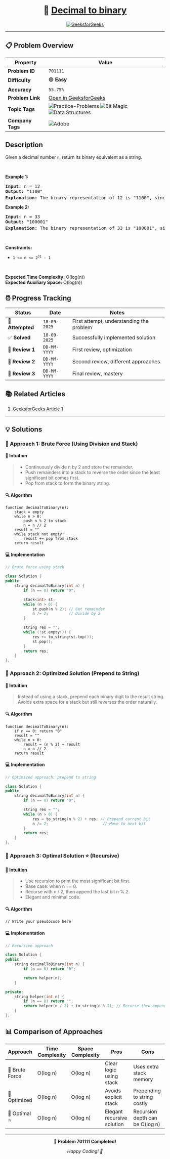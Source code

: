 <div align="center">

# 🧠 [Decimal to binary](https://www.geeksforgeeks.org/problems/decimal-to-binary-1587115620/1)

[![GeeksforGeeks](https://img.shields.io/badge/GeeksforGeeks-Problem-0F9D58?style=for-the-badge&logo=geeksforgeeks&logoColor=white)](https://www.geeksforgeeks.org/problems/decimal-to-binary-1587115620/1)

</div>

---

## 📋 Problem Overview

| Property         | Value                                                                                                                                                                                                                                                                    |
| ---------------- | ------------------------------------------------------------------------------------------------------------------------------------------------------------------------------------------------------------------------------------------------------------------------ |
| **Problem ID**   | `701111`                                                                                                                                                                                                                                                                 |
| **Difficulty**   | 🟢 **Easy**                                                                                                                                                                                                                                                              |
| **Accuracy**     | `55.75%`                                                                                                                                                                                                                                                                 |
| **Problem Link** | [Open in GeeksforGeeks](https://www.geeksforgeeks.org/problems/decimal-to-binary-1587115620/1)                                                                                                                                                                           |
| **Topic Tags**   | ![Practice-Problems](https://img.shields.io/badge/-Practice%20Problems-blue?style=flat-square) ![Bit Magic](https://img.shields.io/badge/-Bit%20Magic-blue?style=flat-square) ![Data Structures](https://img.shields.io/badge/-Data%20Structures-blue?style=flat-square) |
| **Company Tags** | ![Adobe](https://img.shields.io/badge/-Adobe-orange?style=flat-square)                                                                                                                                                                                                   |

## Description

<!-- description:start -->

<p>Given a decimal number <code>n</code>, return its binary equivalent as a string.</p>

<p>&nbsp;</p>
<p><strong class="example">Example 1:</strong></p>

<pre>
<strong>Input:</strong> n = 12
<strong>Output:</strong> "1100"
<strong>Explanation:</strong> The binary representation of 12 is "1100", since 12 = 1×2<sup>3</sup> + 1×2<sup>2</sup> + 0×2<sup>1</sup> + 0×2<sup>0</sup>.
</pre>

<p><strong class="example">Example 2:</strong></p>

<pre>
<strong>Input:</strong> n = 33
<strong>Output:</strong> "100001"
<strong>Explanation:</strong> The binary representation of 33 is "100001", since 33 = 1×2<sup>5</sup> + 0×2<sup>4</sup> + 0×2<sup>3</sup> + 0×2<sup>2</sup> + 0×2<sup>1</sup> + 1×2<sup>0</sup>.
</pre>

<p>&nbsp;</p>
<p><strong>Constraints:</strong></p>

<ul>
  <li><code>1 &lt;= n &lt;= 2<sup>31</sup> - 1</code></li>
</ul>

<p>&nbsp;</p>
<p><strong>Expected Time Complexity:</strong> O(log(n))<br>
<strong>Expected Auxiliary Space:</strong> O(log(n))</p>

<!-- description:end -->

## ⏰ Progress Tracking

| Status           | Date         | Notes                                    |
| ---------------- | ------------ | ---------------------------------------- |
| 🎯 **Attempted** | `18-09-2025` | First attempt, understanding the problem |
| ✅ **Solved**    | `18-09-2025` | Successfully implemented solution        |
| 🔄 **Review 1**  | `DD-MM-YYYY` | First review, optimization               |
| 🔄 **Review 2**  | `DD-MM-YYYY` | Second review, different approaches      |
| 🔄 **Review 3**  | `DD-MM-YYYY` | Final review, mastery                    |

## 📚 Related Articles

1. [GeeksforGeeks Article 1](https://www.geeksforgeeks.org/program-decimal-binary-conversion/)

---

## 💡 Solutions

### 🥉 Approach 1: Brute Force (Using Division and Stack)

#### 📝 Intuition

> - Continuously divide n by 2 and store the remainder.
> - Push remainders into a stack to reverse the order since the least significant bit comes first.
> - Pop from stack to form the binary string.

#### 🔍 Algorithm

```pseudo
function decimalToBinary(n):
    stack = empty
    while n > 0:
        push n % 2 to stack
        n = n // 2
    result = ""
    while stack not empty:
        result += pop from stack
    return result
```

#### 💻 Implementation

```cpp
// Brute force using stack

class Solution {
public:
    string decimalToBinary(int n) {
        if (n == 0) return "0";

        stack<int> st;
        while (n > 0) {
            st.push(n % 2); // Get remainder
            n /= 2;         // Divide by 2
        }

        string res = "";
        while (!st.empty()) {
            res += to_string(st.top());
            st.pop();
        }
        return res;
    }
};
```

### 🥈 Approach 2: Optimized Solution (Prepend to String)

#### 📝 Intuition

> Instead of using a stack, prepend each binary digit to the result string.
> Avoids extra space for a stack but still reverses the order naturally.

#### 🔍 Algorithm

```pseudo
function decimalToBinary(n):
    if n == 0: return "0"
    result = ""
    while n > 0:
        result = (n % 2) + result
        n = n // 2
    return result
```

#### 💻 Implementation

```cpp
// Optimized approach: prepend to string

class Solution {
public:
    string decimalToBinary(int n) {
        if (n == 0) return "0";

        string res = "";
        while (n > 0) {
            res = to_string(n % 2) + res; // Prepend current bit
            n /= 2;                        // Move to next bit
        }
        return res;
    }
};
```

### 🥇 Approach 3: Optimal Solution ⭐ (Recursive)

#### 📝 Intuition

> - Use recursion to print the most significant bit first.
> - Base case: when n == 0.
> - Recurse with n / 2, then append the last bit n % 2.
> - Elegant and minimal code.

#### 🔍 Algorithm

```pseudo
// Write your pseudocode here
```

#### 💻 Implementation

```cpp
// Recursive approach

class Solution {
public:
    string decimalToBinary(int n) {
        if (n == 0) return "0";

        return helper(n);
    }

private:
    string helper(int n) {
        if (n == 0) return "";
        return helper(n / 2) + to_string(n % 2); // Recurse then append current bit
    }
};
```

## 📊 Comparison of Approaches

| Approach       | Time Complexity | Space Complexity | Pros                       | Cons                            |
| -------------- | --------------- | ---------------- | -------------------------- | ------------------------------- |
| 🥉 Brute Force | O(log n)        | O(log n)         | Clear logic using stack    | Uses extra stack memory         |
| 🥈 Optimized   | O(log n)        | O(log n)         | Avoids explicit stack      | Prepending to string costly     |
| 🥇 Optimal ⭐  | O(log n)        | O(log n)         | Elegant recursive solution | Recursion depth can be O(log n) |

---

<div align="center">

**🎯 Problem 701111 Completed!**

_Happy Coding! 🚀_

</div>
